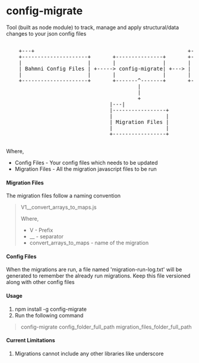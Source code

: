 # config-migrate
Tool (built as node module) to track, manage and apply structural/data changes to your json config files

<pre>
    
    +---+                                                 +---+                     
    +---------------------+       +---------------+       +----------------------+
    |                     |       |               |       |                      |
    | Bahmni Config Files | +-----> config-migrate| +---> | Updated Config Files |
    |                     |       |               |       |                      |
    +---------------------+       +-------^-------+       +----------------------+
                                          |                                       
                                          |                                       
                                          +                                       
                                 |---|                                          
                                 |-----------------+                              
                                 |                 |                              
                                 | Migration Files |                              
                                 |                 |                              
                                 +-----------------+                              
    
</pre>

Where,
  * Config Files - Your config files which needs to be updated
  * Migration Files - All the migration javascript files to be run

#### Migration Files
The migration files follow a naming convention
  
>  V1__convert_arrays_to_maps.js
>
> Where,  
> * V - Prefix
> * __ - separator
> * convert_arrays_to_maps - name of the migration

#### Config Files
When the migrations are run, a file named 'migration-run-log.txt' will be generated to remember the already run migrations. 
Keep this file versioned along with other config files

#### Usage

1. npm install -g config-migrate
2. Run the following command
> config-migrate config_folder_full_path migration_files_folder_full_path


#### Current Limitations

1. Migrations cannot include any other libraries like underscore

